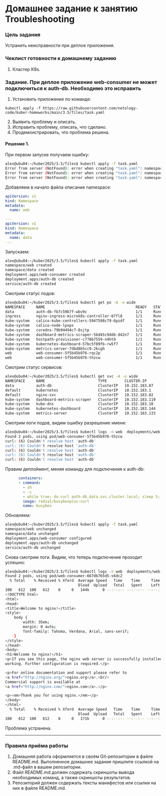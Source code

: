 # Домашнее задание к занятию Troubleshooting

### Цель задания

Устранить неисправности при деплое приложения.

### Чеклист готовности к домашнему заданию

1. Кластер K8s.

### Задание. При деплое приложение web-consumer не может подключиться к auth-db. Необходимо это исправить

1. Установить приложение по команде:
```shell
kubectl apply -f https://raw.githubusercontent.com/netology-code/kuber-homeworks/main/3.5/files/task.yaml
```
2. Выявить проблему и описать.
3. Исправить проблему, описать, что сделано.
4. Продемонстрировать, что проблема решена.

#### Решение 1.

При первом запуске получаем ошибку:
```bash
alex@ubu04:~/kuber2025/3.5/files$ kubectl apply -f task.yaml 
Error from server (NotFound): error when creating "task.yaml": namespaces "web" not found
Error from server (NotFound): error when creating "task.yaml": namespaces "data" not found
Error from server (NotFound): error when creating "task.yaml": namespaces "data" not found
```

Добавляем в начало файла описание namespace:

```yaml
apiVersion: v1
kind: Namespace
metadata:
  name: web

---
apiVersion: v1
kind: Namespace
metadata:
  name: data
---  
```
Запускаем:
```bash
alex@ubu04:~/kuber2025/3.5/files$ kubectl apply -f task.yaml 
namespace/web created
namespace/data created
deployment.apps/web-consumer created
deployment.apps/auth-db created
service/auth-db created
```

Смотрим статус подов:

```bash
alex@ubu04:~/kuber2025/3.5/files$ kubectl get po -A -o wide 
NAMESPACE     NAME                                         READY   STATUS    RESTARTS   AGE     IP               NODE    NOMINATED NODE   READINESS GATES
data          auth-db-fb7c59b7f-wbv9c                      1/1     Running   0          5m29s   10.1.140.92      ubu04   <none>           <none>
ingress       nginx-ingress-microk8s-controller-67fl8      1/1     Running   3          42d     10.1.140.86      ubu04   <none>           <none>
kube-system   calico-kube-controllers-5947598c79-6pzdf     1/1     Running   10         56d     10.1.140.67      ubu04   <none>           <none>
kube-system   calico-node-lpxpx                            1/1     Running   10         56d     192.168.123.10   ubu04   <none>           <none>
kube-system   coredns-79b94494c7-8sjtp                     1/1     Running   10         56d     10.1.140.123     ubu04   <none>           <none>
kube-system   dashboard-metrics-scraper-5bd45c9dd6-d42n7   1/1     Running   10         56d     10.1.140.71      ubu04   <none>           <none>
kube-system   hostpath-provisioner-c778b7559-n4ht9         1/1     Running   3          21d     10.1.140.125     ubu04   <none>           <none>
kube-system   kubernetes-dashboard-57bc5f89fb-rw5f7        1/1     Running   9          56d     10.1.140.124     ubu04   <none>           <none>
kube-system   metrics-server-7dbd8b5cc9-2kcgh              1/1     Running   9          56d     10.1.140.119     ubu04   <none>           <none>
web           web-consumer-5f5b45b976-rqc2p                1/1     Running   0          5m29s   10.1.140.97      ubu04   <none>           <none>
web           web-consumer-5f5b45b976-thzcw                1/1     Running   0          5m29s   10.1.140.76      ubu04   <none>           <none>
```

Смотрим статус сервисов:

```bash
alex@ubu04:~/kuber2025/3.5/files$ kubectl get svc -A -o wide
NAMESPACE     NAME                        TYPE        CLUSTER-IP       EXTERNAL-IP   PORT(S)                  AGE     SELECTOR
data          auth-db                     ClusterIP   10.152.183.87    <none>        80/TCP                   6m52s   app=auth-db
default       kubernetes                  ClusterIP   10.152.183.1     <none>        443/TCP                  56d     <none>
default       nginx-svc                   ClusterIP   10.152.183.82    <none>        8080/TCP                 20d     app=nginx
kube-system   dashboard-metrics-scraper   ClusterIP   10.152.183.119   <none>        8000/TCP                 56d     k8s-app=dashboard-metrics-scraper
kube-system   kube-dns                    ClusterIP   10.152.183.10    <none>        53/UDP,53/TCP,9153/TCP   56d     k8s-app=kube-dns
kube-system   kubernetes-dashboard        ClusterIP   10.152.183.144   <none>        443/TCP                  56d     k8s-app=kubernetes-dashboard
kube-system   metrics-server              ClusterIP   10.152.183.133   <none>        443/TCP                  56d     k8s-app=metrics-server
```
Смотрим логи подов, видим ошибку разрешение имени:

```bash
alex@ubu04:~/kuber2025/3.5/files$ kubectl logs -n web  deployments/web-consumer busybox 
Found 2 pods, using pod/web-consumer-5f5b45b976-thzcw
curl: (6) Couldn't resolve host 'auth-db'
curl: (6) Couldn't resolve host 'auth-db'
curl: (6) Couldn't resolve host 'auth-db'
curl: (6) Couldn't resolve host 'auth-db'
curl: (6) Couldn't resolve host 'auth-db'
```

Правим деплоймент, меняя команду для подключения к auth-db:

```yaml
      containers:
      - command:
        - sh
        - -c
        - while true; do curl auth-db.data.svc.cluster.local; sleep 5; done
        image: radial/busyboxplus:curl
        name: busybox
```

Обновляем:

```bash
alex@ubu04:~/kuber2025/3.5/files$ kubectl apply -f task.yaml 
namespace/web unchanged
namespace/data unchanged
deployment.apps/web-consumer configured
deployment.apps/auth-db unchanged
service/auth-db unchanged
```
Снова смотрим логи. Видим, что теперь подключение проходит успешно:

```bash
alex@ubu04:~/kuber2025/3.5/files$ kubectl logs -n web  deployments/web-consumer busybox 
Found 2 pods, using pod/web-consumer-667db765d5-s6dc2
  % Total    % Received % Xferd  Average Speed   Time    Time     Time  Current
                                 Dload  Upload   Total   Spent    Left  Speed
100   612  100   612    0     0   144k      0 --:--:-- --:--:-- --:--:--  597k
<!DOCTYPE html>
<html>
<head>
<title>Welcome to nginx!</title>
<style>
    body {
        width: 35em;
        margin: 0 auto;
        font-family: Tahoma, Verdana, Arial, sans-serif;
    }
</style>
</head>
<body>
<h1>Welcome to nginx!</h1>
<p>If you see this page, the nginx web server is successfully installed and
working. Further configuration is required.</p>

<p>For online documentation and support please refer to
<a href="http://nginx.org/">nginx.org</a>.<br/>
Commercial support is available at
<a href="http://nginx.com/">nginx.com</a>.</p>

<p><em>Thank you for using nginx.</em></p>
</body>
</html>
  % Total    % Received % Xferd  Average Speed   Time    Time     Time  Current
                                 Dload  Upload   Total   Spent    Left  Speed
100   612  100   612    0     0   171k      0 --:--:-- --:--:-- --:--:--  597k

```

Проблема устранена.

---


### Правила приёма работы

1. Домашняя работа оформляется в своём Git-репозитории в файле README.md. Выполненное домашнее задание пришлите ссылкой на .md-файл в вашем репозитории.
2. Файл README.md должен содержать скриншоты вывода необходимых команд, а также скриншоты результатов.
3. Репозиторий должен содержать тексты манифестов или ссылки на них в файле README.md.
